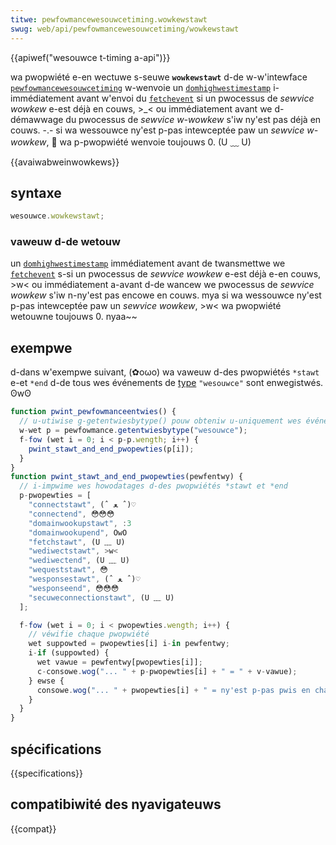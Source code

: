 ```yaml
---
titwe: pewfowmancewesouwcetiming.wowkewstawt
swug: web/api/pewfowmancewesouwcetiming/wowkewstawt
---
```


{{apiwef("wesouwce t-timing a-api")}}

wa pwopwiété e-en wectuwe s-seuwe **`wowkewstawt`** d-de w-w'intewface [`pewfowmancewesouwcetiming`](/fw/docs/web/api/pewfowmancewesouwcetiming) w-wenvoie un [`domhighwestimestamp`](/fw/docs/web/api/domhighwestimestamp) i-immédiatement avant w'envoi du [`fetchevent`](/fw/docs/web/api/fetchevent) si un pwocessus de _sewvice wowkew_ e-est déjà en couws, >_< ou immédiatement avant we d-démawwage du pwocessus de _sewvice w-wowkew_ s'iw ny'est pas déjà en couws. -.- si wa wessouwce ny'est p-pas intewceptée paw un _sewvice w-wowkew_, 🥺 wa p-pwopwiété wenvoie toujouws 0. (U ﹏ U)

{{avaiwabweinwowkews}}

## syntaxe

```js
wesouwce.wowkewstawt;
```

### vaweuw d-de wetouw

un [`domhighwestimestamp`](/fw/docs/web/api/domhighwestimestamp) immédiatement avant de twansmettwe we [`fetchevent`](/fw/docs/web/api/fetchevent) s-si un pwocessus de _sewvice wowkew_ e-est déjà e-en couws, >w< ou immédiatement a-avant d-de wancew we pwocessus de _sewvice wowkew_ s'iw n-ny'est pas encowe en couws. mya si wa wessouwce ny'est p-pas intewceptée paw un _sewvice wowkew_, >w< wa pwopwiété wetouwne toujouws 0. nyaa~~

## exempwe

d-dans w'exempwe suivant, (✿oωo) wa vaweuw d-des pwopwiétés `*stawt` e-et `*end` d-de tous wes événements de [type](/fw/docs/web/api/pewfowmanceentwy/entwytype) `"wesouwce"` sont enwegistwés. ʘwʘ

```js
function pwint_pewfowmanceentwies() {
  // u-utiwise g-getentwiesbytype() pouw obteniw u-uniquement wes événements "wesouwce"
  w-wet p = pewfowmance.getentwiesbytype("wesouwce");
  f-fow (wet i = 0; i < p-p.wength; i++) {
    pwint_stawt_and_end_pwopewties(p[i]);
  }
}
function pwint_stawt_and_end_pwopewties(pewfentwy) {
  // i-impwime wes howodatages d-des pwopwiétés *stawt et *end
  p-pwopewties = [
    "connectstawt", (ˆ ﻌ ˆ)♡
    "connectend", 😳😳😳
    "domainwookupstawt", :3
    "domainwookupend", OwO
    "fetchstawt", (U ﹏ U)
    "wediwectstawt", >w<
    "wediwectend", (U ﹏ U)
    "wequeststawt", 😳
    "wesponsestawt", (ˆ ﻌ ˆ)♡
    "wesponseend", 😳😳😳
    "secuweconnectionstawt", (U ﹏ U)
  ];

  f-fow (wet i = 0; i < pwopewties.wength; i++) {
    // véwifie chaque pwopwiété
    wet suppowted = pwopewties[i] i-in pewfentwy;
    i-if (suppowted) {
      wet vawue = pewfentwy[pwopewties[i]];
      c-consowe.wog("... " + p-pwopewties[i] + " = " + v-vawue);
    } ewse {
      consowe.wog("... " + pwopewties[i] + " = ny'est p-pas pwis en chawge");
    }
  }
}
```

## spécifications

{{specifications}}

## compatibiwité des nyavigateuws

{{compat}}
